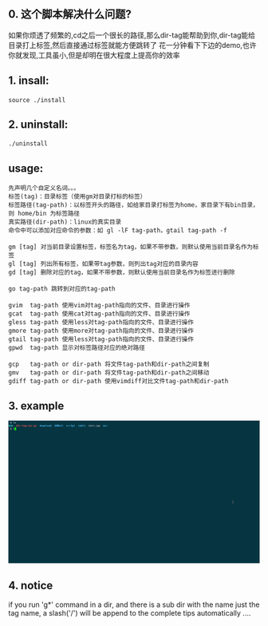 ## 0. 这个脚本解决什么问题?
如果你烦透了频繁的,cd之后一个很长的路径,那么dir-tag能帮助到你,dir-tag能给目录打上标签,然后直接通过标签就能方便跳转了
花一分钟看下下边的demo,也许你就发现,工具虽小,但是却明在很大程度上提高你的效率

## 1. insall:
``` shell
source ./install
```

## 2. uninstall:
``` shell
./uninstall
```

## usage:
    先声明几个自定义名词。。。
    标签(tag)：目录标签（使用gm对目录打标的标签）
    标签路径(tag-path)：以标签开头的路径，如给家目录打标签为home，家目录下有bin目录，则 home/bin 为标签路径
    真实路径(dir-path)：linux的真实目录
    命令中可以添加对应命令的参数：如 gl -lF tag-path，gtail tag-path -f

    gm [tag] 对当前目录设置标签，标签名为tag，如果不带参数，则默认使用当前目录名作为标签
    gl [tag] 列出所有标签，如果带tag参数，则列出tag对应的目录内容
    gd [tag] 删除对应的tag，如果不带参数，则默认使用当前目录名作为标签进行删除

    go tag-path 跳转到对应的tag-path

    gvim  tag-path 使用vim对tag-path指向的文件、目录进行操作
    gcat  tag-path 使用cat对tag-path指向的文件、目录进行操作
    gless tag-path 使用less对tag-path指向的文件、目录进行操作
    gmore tag-path 使用more对tag-path指向的文件、目录进行操作
    gtail tag-path 使用less对tag-path指向的文件、目录进行操作
    gpwd  tag-path 显示对标签路径对应的绝对路径

    gcp   tag-path or dir-path 将文件tag-path和dir-path之间复制
    gmv   tag-path or dir-path 将文件tag-path和dir-path之间移动
    gdiff tag-path or dir-path 使用vimdiff对比文件tag-path和dir-path

## 3. example
![gif dir-tag example](https://github.com/keynumber/dir-tag/blob/master/dir-tag.gif)

## 4. notice
if you run 'g\*' command in a dir, and there is a sub dir with the name just the tag
name, a slash('/') will be append to the complete tips automatically ....
